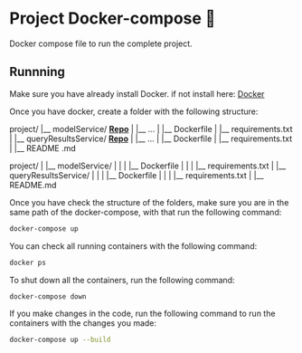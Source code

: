 
# Project Docker-compose 🐳
Docker compose file to run the complete project.

## Runnning
Make sure you have already install Docker.
if not install here:  [Docker](https://www.docker.com)

Once you have docker, create a folder with the following structure:

project/
|__ modelService/ **[Repo](https://github.com/Proyecto-de-Grado-Brainy-Noise/modelService/tree/develop)**
|   |__ ...
|   |__ Dockerfile
|   |__ requirements.txt
|
|__ queryResultsService/  **[Repo](https://github.com/Proyecto-de-Grado-Brainy-Noise/queryResultsService/tree/develop)**
|   |__ ...
|   |__ Dockerfile
|   |__ requirements.txt
|
|__ README .md


project/
|
|__ modelService/
|   |
|   |__ Dockerfile
|   |
|   |__ requirements.txt
|
|__ queryResultsService/
|   |
|   |__ Dockerfile
|   |
|   |__ requirements.txt
|
|__ README.md

Once you have check the structure of the folders, make sure you are in the same path of the docker-compose, with that run the following command:

```sh
docker-compose up
```

You can check all running containers with the following command:
```sh
docker ps
```

To shut down all the containers, run the following command:
```sh
docker-compose down
```
If you make changes in the code, run the following command to run the containers with the changes you made:

```sh
docker-compose up --build
```



